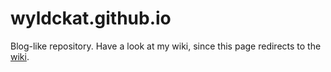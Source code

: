 wyldckat.github.io
==================

Blog-like repository. Have a look at my wiki, since this page redirects to the [wiki](./wiki).
